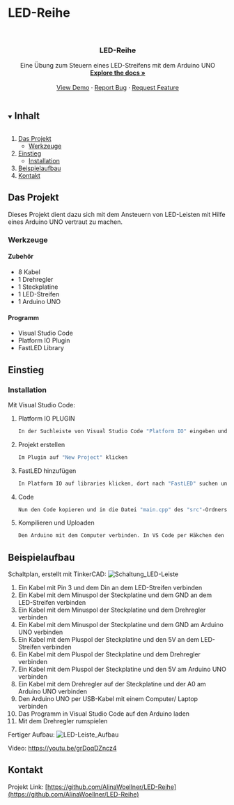 # LED-Reihe

<!--
*** Thanks for checking out the Best-README-Template. If you have a suggestion
*** that would make this better, please fork the repo and create a pull request
*** or simply open an issue with the tag "enhancement".
*** Thanks again! Now go create something AMAZING! :D
***
***
***
*** To avoid retyping too much info. Do a search and replace for the following:
*** github_username, repo_name, twitter_handle, email, project_title, project_description
-->



<!-- PROJECT SHIELDS -->
<!--
*** I'm using markdown "reference style" links for readability.
*** Reference links are enclosed in brackets [ ] instead of parentheses ( ).
*** See the bottom of this document for the declaration of the reference variables
*** for contributors-url, forks-url, etc. This is an optional, concise syntax you may use.
*** https://www.markdownguide.org/basic-syntax/#reference-style-links
-->

<!-- PROJECT LOGO -->
<br />
<p align="center">

  <h3 align="center">LED-Reihe</h3>

  <p align="center">
    Eine Übung zum Steuern eines LED-Streifens mit dem Arduino UNO
    <br />
    <a href="https://github.com/AlinaWoellner/LED-Reihe"><strong>Explore the docs »</strong></a>
    <br />
    <br />
    <a href="https://github.com/AlinaWoellner/LED-Reihe">View Demo</a>
    ·
    <a href="https://github.com/AlinaWoellner/LED-Reihe/issues">Report Bug</a>
    ·
    <a href="https://github.com/AlinaWoellner/LED-Reihe/issues">Request Feature</a>
  </p>
</p>



<!-- TABLE OF CONTENTS -->
<details open="open">
  <summary><h2 style="display: inline-block">Inhalt</h2></summary>
  <ol>
    <li>
      <a href="#das-projekt">Das Projekt</a>
      <ul>
        <li><a href="#werkzeuge">Werkzeuge</a></li>
      </ul>
    </li>
    <li>
      <a href="#einstieg">Einstieg</a>
      <ul>
        <li><a href="#installation">Installation</a></li>
      </ul>
    </li>
    <li><a href="#beispielaufbau">Beispielaufbau</a></li>
    <li><a href="#kontakt">Kontakt</a></li>
  </ol>
</details>



<!-- ABOUT THE PROJECT -->
## Das Projekt

Dieses Projekt dient dazu sich mit dem Ansteuern von LED-Leisten mit Hilfe eines Arduino UNO vertraut zu machen. 

### Werkzeuge

#### Zubehör
* []()  8 Kabel
* []()  1 Drehregler
* []()  1 Steckplatine
* []()  1 LED-Streifen
* []()  1 Arduino UNO

#### Programm
* []()  Visual Studio Code
* []()  Platform IO Plugin
* []()  FastLED Library

<!-- GETTING STARTED -->
## Einstieg

### Installation

Mit Visual Studio Code:

1. Platform IO PLUGIN
   ```sh
   In der Suchleiste von Visual Studio Code "Platform IO" eingeben und auf den installieren Button klicken
   ```
2. Projekt erstellen
   ```sh
   Im Plugin auf "New Project" klicken
   ```
3. FastLED hinzufügen
   ```sh
   In Platform IO auf libraries klicken, dort nach "FastLED" suchen und dem Projekt hinzufügen
   ```
4. Code
   ```sh
   Nun den Code kopieren und in die Datei "main.cpp" des "src"-Ordners einfügen
   ```
5. Kompilieren und Uploaden
   ```sh
   Den Arduino mit dem Computer verbinden. In VS Code per Häkchen den Code kompilieren und mit rechtsgerichtetem Pfeil uploaden
   ```

<!-- USAGE EXAMPLES -->
## Beispielaufbau
Schaltplan, erstellt mit TinkerCAD:
![Schaltung_LED-Leiste](https://user-images.githubusercontent.com/82510384/127341124-66ae06f7-26a4-4167-9503-6fd221d3b147.png)

  1.  Ein Kabel mit Pin 3 und dem Din an dem LED-Streifen verbinden
  2.  Ein Kabel mit dem Minuspol der Steckplatine und dem GND an dem LED-Streifen verbinden
  3.  Ein Kabel mit dem Minuspol der Steckplatine und dem Drehregler verbinden
  4.  Ein Kabel mit dem Minuspol der Steckplatine und dem GND am Arduino UNO verbinden
  5.  Ein Kabel mit dem Pluspol der Steckplatine und den 5V an dem LED-Streifen verbinden
  6.  Ein Kabel mit dem Pluspol der Steckplatine und dem Drehregler verbinden
  7.  Ein Kabel mit dem Pluspol der Steckplatine und den 5V am Arduino UNO verbinden
  8.  Ein Kabel mit dem Drehregler auf der Steckplatine und der A0 am Arduino UNO verbinden
  9.  Den Arduino UNO per USB-Kabel mit einem Computer/ Laptop verbinden
  10. Das Programm in Visual Studio Code auf den Arduino laden
  11. Mit dem Drehregler rumspielen 

Fertiger Aufbau:
![LED-Leiste_Aufbau](https://user-images.githubusercontent.com/82510384/127368790-42452b37-afea-4fa0-880f-1992ee742dca.jpg)

Video:
https://youtu.be/grDoqDZncz4 


<!-- CONTACT -->
## Kontakt

Projekt Link: [https://github.com/AlinaWoellner/LED-Reihe](https://github.com/AlinaWoellner/LED-Reihe)
